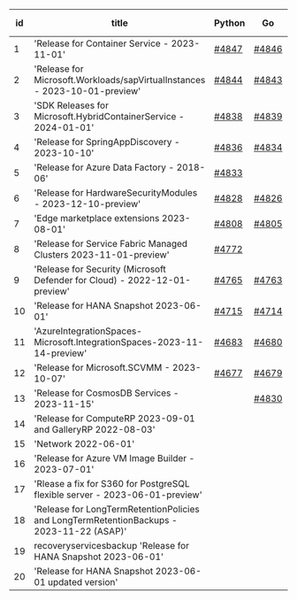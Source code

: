 | id | title | Python | Go | Java | Js | created date | target date | status |
| ------ | ------ | ------ | ------ | ------ | ------ | ------ | ------ | :-----: |
| 1 | 'Release for Container Service - 2023-11-01'  | [#4847](https://github.com/Azure/sdk-release-request/issues/4847)  | [#4846](https://github.com/Azure/sdk-release-request/issues/4846)  | [#4848](https://github.com/Azure/sdk-release-request/issues/4848)  | [#4849](https://github.com/Azure/sdk-release-request/issues/4849)  | 12-21 | 01-26 | Hold on by JS/Java/Python/ |
| 2 | 'Release for Microsoft.Workloads/sapVirtualInstances - 2023-10-01-preview'  | [#4844](https://github.com/Azure/sdk-release-request/issues/4844)  | [#4843](https://github.com/Azure/sdk-release-request/issues/4843)  | [#4845](https://github.com/Azure/sdk-release-request/issues/4845)  | [#4842](https://github.com/Azure/sdk-release-request/issues/4842)  | 12-20 | 01-26 |  |
| 3 | 'SDK Releases for Microsoft.HybridContainerService - 2024-01-01'  | [#4838](https://github.com/Azure/sdk-release-request/issues/4838)  | [#4839](https://github.com/Azure/sdk-release-request/issues/4839)  | [#4840](https://github.com/Azure/sdk-release-request/issues/4840)  | [#4841](https://github.com/Azure/sdk-release-request/issues/4841)  | 12-18 | 01-26 |  |
| 4 | 'Release for SpringAppDiscovery - 2023-10-10'  | [#4836](https://github.com/Azure/sdk-release-request/issues/4836)  | [#4834](https://github.com/Azure/sdk-release-request/issues/4834)  | [#4837](https://github.com/Azure/sdk-release-request/issues/4837)  | [#4835](https://github.com/Azure/sdk-release-request/issues/4835)  | 12-15 | 01-26 |  |
| 5 | 'Release for Azure Data Factory - 2018-06'  | [#4833](https://github.com/Azure/sdk-release-request/issues/4833)  |  |  |  | 12-15 | 01-26 |  |
| 6 | 'Release for HardwareSecurityModules  - 2023-12-10-preview'  | [#4828](https://github.com/Azure/sdk-release-request/issues/4828)  | [#4826](https://github.com/Azure/sdk-release-request/issues/4826)  | [#4827](https://github.com/Azure/sdk-release-request/issues/4827)  |  | 12-11 | 01-26 |  |
| 7 | 'Edge marketplace extensions 2023-08-01'  | [#4808](https://github.com/Azure/sdk-release-request/issues/4808)  | [#4805](https://github.com/Azure/sdk-release-request/issues/4805)  | [#4807](https://github.com/Azure/sdk-release-request/issues/4807)  | [#4806](https://github.com/Azure/sdk-release-request/issues/4806)  | 11-29 | 02-23 | Hold on by JS/Java/Go/Python/ |
| 8 | 'Release for Service Fabric Managed Clusters 2023-11-01-preview'  | [#4772](https://github.com/Azure/sdk-release-request/issues/4772)  |  |  |  | 11-21 | 12-22 | Hold on by Python/ |
| 9 | 'Release for Security (Microsoft Defender for Cloud) - 2022-12-01-preview'  | [#4765](https://github.com/Azure/sdk-release-request/issues/4765)  | [#4763](https://github.com/Azure/sdk-release-request/issues/4763)  | [#4764](https://github.com/Azure/sdk-release-request/issues/4764)  | [#4762](https://github.com/Azure/sdk-release-request/issues/4762)  | 11-13 | 01-26 | Hold on by JS/Java/Go/Python/ |
| 10 | 'Release for HANA Snapshot 2023-06-01'  | [#4715](https://github.com/Azure/sdk-release-request/issues/4715)  | [#4714](https://github.com/Azure/sdk-release-request/issues/4714)  |  |  | 11-06 | 12-22 |  |
| 11 | 'AzureIntegrationSpaces-Microsoft.IntegrationSpaces-2023-11-14-preview'  | [#4683](https://github.com/Azure/sdk-release-request/issues/4683)  | [#4680](https://github.com/Azure/sdk-release-request/issues/4680)  | [#4682](https://github.com/Azure/sdk-release-request/issues/4682)  | [#4681](https://github.com/Azure/sdk-release-request/issues/4681)  | 10-24 | 01-26 | Hold on by JS/Java/Python/ |
| 12 | 'Release for Microsoft.SCVMM - 2023-10-07'  | [#4677](https://github.com/Azure/sdk-release-request/issues/4677)  | [#4679](https://github.com/Azure/sdk-release-request/issues/4679)  | [#4678](https://github.com/Azure/sdk-release-request/issues/4678)  | [#4676](https://github.com/Azure/sdk-release-request/issues/4676)  | 10-23 | 12-22 | Hold on by JS/Java/Go/Python/ |
| 13 | 'Release for CosmosDB Services - 2023-11-15'  |  | [#4830](https://github.com/Azure/sdk-release-request/issues/4830)  | [#4829](https://github.com/Azure/sdk-release-request/issues/4829)  | [#4831](https://github.com/Azure/sdk-release-request/issues/4831)  | 12-12 | 01-26 |  |
| 14 | 'Release for ComputeRP 2023-09-01 and GalleryRP 2022-08-03'  |  |  | [#4821](https://github.com/Azure/sdk-release-request/issues/4821)  |  | 12-06 |  |  |
| 15 | 'Network 2022-06-01'  |  |  | [#4810](https://github.com/Azure/sdk-release-request/issues/4810)  |  | 12-04 |  |  |
| 16 | 'Release for Azure VM Image Builder - 2023-07-01'  |  |  | [#4801](https://github.com/Azure/sdk-release-request/issues/4801)  |  | 11-29 | 12-22 | Hold on by Java/ |
| 17 | 'Rlease a fix for S360 for PostgreSQL flexible server - 2023-06-01-preview'  |  |  | [#4781](https://github.com/Azure/sdk-release-request/issues/4781)  |  | 11-27 | 12-22 |  |
| 18 | 'Release for LongTermRetentionPolicies and LongTermRetentionBackups - 2023-11-22 (ASAP)'  |  |  | [#4780](https://github.com/Azure/sdk-release-request/issues/4780)  |  | 11-22 | 12-22 |  |
| 19 | recoveryservicesbackup 'Release for HANA Snapshot 2023-06-01'  |  |  | [#4713](https://github.com/Azure/sdk-release-request/issues/4713)  |  | 11-06 | 11-24 | Hold on by Java/ |
| 20 | 'Release for HANA Snapshot 2023-06-01 updated version'  |  |  |  | [#4825](https://github.com/Azure/sdk-release-request/issues/4825)  | 12-08 | 01-26 |  |

